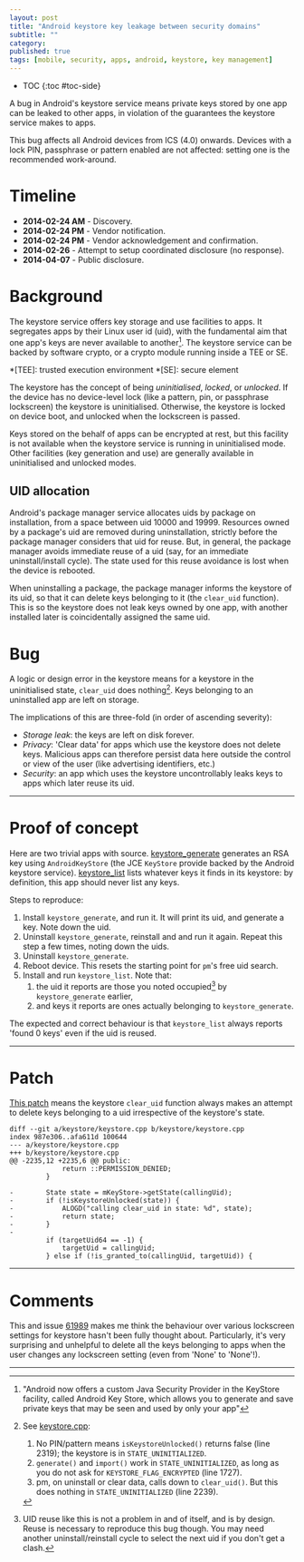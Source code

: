 ```yaml
---
layout: post
title: "Android keystore key leakage between security domains"
subtitle: ""
category: 
published: true
tags: [mobile, security, apps, android, keystore, key management]
---
```


* TOC
{:toc #toc-side}

A bug in Android's keystore service means private keys stored by one app
can be leaked to other apps, in violation of the guarantees the keystore
service makes to apps.

This bug affects all Android devices from ICS (4.0) onwards.  Devices with
a lock PIN, passphrase or pattern enabled are not affected: setting one
is the recommended work-around.

# Timeline

 *   **2014-02-24 AM** - Discovery.
 *   **2014-02-24 PM** - Vendor notification.
 *   **2014-02-24 PM** - Vendor acknowledgement and confirmation.
 *   **2014-02-26** - Attempt to setup coordinated disclosure (no response).
 *   **2014-04-07** - Public disclosure.

# Background

The keystore service offers key storage and use facilities to apps.  It
segregates apps by their Linux user id (uid), with the fundamental aim
that one app's keys are never available to another[^sep].  The keystore
service can be backed by software crypto, or a crypto module running
inside a TEE or SE.

[^sep]: "Android now offers a custom Java Security Provider in the KeyStore
        facility, called Android Key Store, which allows you to generate and save
        private keys that may be seen and used by only your app"

*[TEE]: trusted execution environment
*[SE]: secure element

The keystore has the concept of being *uninitialised*, *locked*, or
*unlocked*.  If the device has no device-level lock (like a pattern, pin,
or passphrase lockscreen) the keystore is uninitialised.  Otherwise, the
keystore is locked on device boot, and unlocked when the lockscreen is
passed.

Keys stored on the behalf of apps can be encrypted at rest, but this
facility is not available when the keystore service is running in
uninitialised mode.  Other facilities (key generation and use)
are generally available in uninitialised and unlocked modes.

## UID allocation

Android's package manager service allocates uids by package on
installation, from a space between uid 10000 and 19999.  Resources owned
by a package's uid are removed during uninstallation, strictly before the
package manager considers that uid for reuse.  But, in general, the
package manager avoids immediate reuse of a uid (say, for an immediate
uninstall/install cycle).  The state used for this reuse avoidance is lost
when the device is rebooted.

When uninstalling a package, the package manager informs the keystore of
its uid, so that it can delete keys belonging to it (the `clear_uid`
function).  This is so the keystore does not leak keys owned by one app,
with another installed later is coincidentally assigned the same uid.

# Bug

A logic or design error in the keystore means for a keystore in the
uninitialised state, `clear_uid` does nothing[^walkthrough].  Keys belonging to an
uninstalled app are left on storage.

[^walkthrough]:
    See [keystore.cpp][keystorecpp]:
    
    1. No PIN/pattern means `isKeystoreUnlocked()` returns false (line 2319);
       the keystore is in `STATE_UNINITIALIZED`.
    2. `generate()` and `import()` work in `STATE_UNINITIALIZED`, as long as you do
       not ask for `KEYSTORE_FLAG_ENCRYPTED` (line 1727).
    3. pm, on uninstall or clear data, calls down to `clear_uid()`. But this
       does nothing in `STATE_UNINITIALIZED` (line 2239).

[keystorecpp]: https://android.googlesource.com/platform/system/security/+/9ffe9be8dd27def3f674da90cf9619437e3d428c/keystore/keystore.cpp

The implications of this are three-fold (in order of ascending severity):

 * *Storage leak*: the keys are left on disk forever.
 * *Privacy*: 'Clear data' for apps which use the keystore does not delete
   keys.  Malicious apps can therefore persist data here outside
   the control or view of the user (like advertising identifiers, etc.)
 * *Security*: an app which uses the keystore uncontrollably leaks keys to
   apps which later reuse its uid.

-----

# Proof of concept

Here are two trivial apps with source. [keystore_generate][ksgen] generates an
RSA key using `AndroidKeyStore` (the JCE `KeyStore` provide backed by the Android
keystore service). [keystore_list][kslist] lists whatever keys it
finds in its keystore: by definition, this app should never list any keys.

[ksgen]: https://github.com/ctz/android-keystore/tree/master/gen
[kslist]: https://github.com/ctz/android-keystore/tree/master/list

Steps to reproduce:

 1. Install `keystore_generate`, and run it.  It will print its uid, and
    generate a key.  Note down the uid.
 2. Uninstall `keystore_generate`, reinstall and and run it again.  Repeat
    this step a few times, noting down the uids.
 3. Uninstall `keystore_generate`.
 4. Reboot device.  This resets the starting point for `pm`'s free uid search.
 5. Install and run `keystore_list`.  Note that:
    1. the uid it reports are those you noted occupied[^uidclash] by `keystore_generate` earlier,
    2. and keys it reports are ones actually belonging to `keystore_generate`.

The expected and correct behaviour is that `keystore_list` always reports
'found 0 keys' even if the uid is reused.

[^uidclash]: UID reuse like this is not a problem in and of itself, and is by design.
             Reuse is necessary to reproduce this bug though.  You may need another
             uninstall/reinstall cycle to select the next uid if you don't get a clash.

-----

# Patch 

[This patch][patch] means the keystore `clear_uid` function always makes an attempt to delete keys
belonging to a uid irrespective of the keystore's state.

    diff --git a/keystore/keystore.cpp b/keystore/keystore.cpp
    index 987e306..afa611d 100644
    --- a/keystore/keystore.cpp
    +++ b/keystore/keystore.cpp
    @@ -2235,12 +2235,6 @@ public:
                 return ::PERMISSION_DENIED;
             }
     
    -        State state = mKeyStore->getState(callingUid);
    -        if (!isKeystoreUnlocked(state)) {
    -            ALOGD("calling clear_uid in state: %d", state);
    -            return state;
    -        }
    -
             if (targetUid64 == -1) {
                 targetUid = callingUid;
             } else if (!is_granted_to(callingUid, targetUid)) {

[patch]: https://github.com/ctz/android-keystore/blob/master/keystore-key-leak.patch

-----

# Comments

This and issue [61989][issue-61989] makes me think the behaviour over various
lockscreen settings for keystore hasn't been fully thought about.
Particularly, it's very surprising and unhelpful to delete all the keys
belonging to apps when the user changes any lockscreen setting (even from
'None' to 'None'!).

[issue-61989]: https://code.google.com/p/android/issues/detail?id=61989

-----


